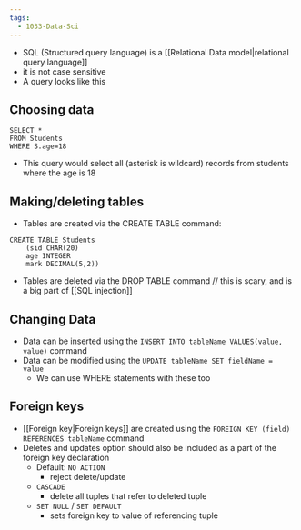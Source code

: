 ```yaml
---
tags:
  - 1033-Data-Sci
---
```

- SQL (Structured query language) is a [[Relational Data model|relational query language]]
- it is not case sensitive
- A query looks like this
## Choosing data
```
SELECT *
FROM Students
WHERE S.age=18
```
- This query would select all (asterisk is wildcard) records from students where the age is 18
## Making/deleting tables
- Tables are created via the CREATE TABLE command:
```
CREATE TABLE Students
	(sid CHAR(20)
	age INTEGER
	mark DECIMAL(5,2))
```
- Tables are deleted via the DROP TABLE command // this is scary, and is a big part of [[SQL injection]]
## Changing Data
- Data can be inserted using the `INSERT INTO tableName VALUES(value, value)` command
- Data can be modified using the `UPDATE tableName SET fieldName = value`
	- We can use WHERE statements with these too
## Foreign keys
- [[Foreign key|Foreign keys]] are created using the `FOREIGN KEY (field) REFERENCES tableName` command
- Deletes and updates option should also be included as a part of the foreign key declaration
	- Default: `NO ACTION` 
		- reject delete/update
	- `CASCADE` 
		- delete all tuples that refer to deleted tuple
	- `SET NULL` / `SET DEFAULT` 
		- sets foreign key to value of referencing tuple